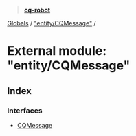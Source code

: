 > **[cq-robot](../README.md)**

[Globals](../globals.md) / ["entity/CQMessage"](_entity_cqmessage_.md) /

# External module: "entity/CQMessage"

## Index

### Interfaces

* [CQMessage](../interfaces/_entity_cqmessage_.cqmessage.md)